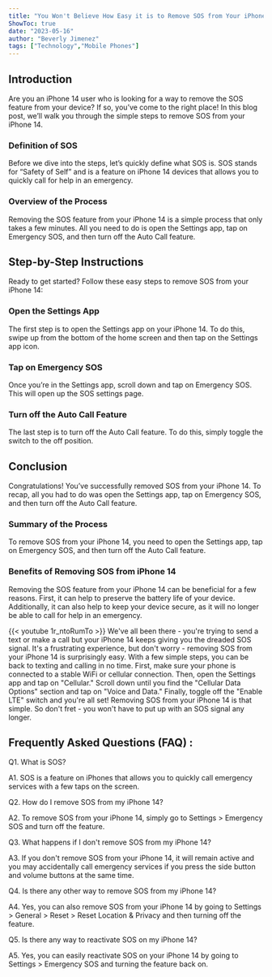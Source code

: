 ```yaml
---
title: "You Won't Believe How Easy it is to Remove SOS from Your iPhone 14!"
ShowToc: true 
date: "2023-05-16"
author: "Beverly Jimenez" 
tags: ["Technology","Mobile Phones"]
---
```

## Introduction

Are you an iPhone 14 user who is looking for a way to remove the SOS feature from your device? If so, you’ve come to the right place! In this blog post, we’ll walk you through the simple steps to remove SOS from your iPhone 14. 

### Definition of SOS 

Before we dive into the steps, let’s quickly define what SOS is. SOS stands for “Safety of Self” and is a feature on iPhone 14 devices that allows you to quickly call for help in an emergency. 

### Overview of the Process 

Removing the SOS feature from your iPhone 14 is a simple process that only takes a few minutes. All you need to do is open the Settings app, tap on Emergency SOS, and then turn off the Auto Call feature. 

## Step-by-Step Instructions

Ready to get started? Follow these easy steps to remove SOS from your iPhone 14: 

### Open the Settings App

The first step is to open the Settings app on your iPhone 14. To do this, swipe up from the bottom of the home screen and then tap on the Settings app icon. 

### Tap on Emergency SOS

Once you’re in the Settings app, scroll down and tap on Emergency SOS. This will open up the SOS settings page. 

### Turn off the Auto Call Feature

The last step is to turn off the Auto Call feature. To do this, simply toggle the switch to the off position. 

## Conclusion

Congratulations! You’ve successfully removed SOS from your iPhone 14. To recap, all you had to do was open the Settings app, tap on Emergency SOS, and then turn off the Auto Call feature. 

### Summary of the Process

To remove SOS from your iPhone 14, you need to open the Settings app, tap on Emergency SOS, and then turn off the Auto Call feature. 

### Benefits of Removing SOS from iPhone 14

Removing the SOS feature from your iPhone 14 can be beneficial for a few reasons. First, it can help to preserve the battery life of your device. Additionally, it can also help to keep your device secure, as it will no longer be able to call for help in an emergency.

{{< youtube 1r_ntoRumTo >}} 
We've all been there - you're trying to send a text or make a call but your iPhone 14 keeps giving you the dreaded SOS signal. It's a frustrating experience, but don't worry - removing SOS from your iPhone 14 is surprisingly easy. With a few simple steps, you can be back to texting and calling in no time. First, make sure your phone is connected to a stable WiFi or cellular connection. Then, open the Settings app and tap on "Cellular." Scroll down until you find the "Cellular Data Options" section and tap on "Voice and Data." Finally, toggle off the "Enable LTE" switch and you're all set! Removing SOS from your iPhone 14 is that simple. So don't fret - you won't have to put up with an SOS signal any longer.

## Frequently Asked Questions (FAQ) :
Q1. What is SOS?

A1. SOS is a feature on iPhones that allows you to quickly call emergency services with a few taps on the screen. 

Q2. How do I remove SOS from my iPhone 14?

A2. To remove SOS from your iPhone 14, simply go to Settings > Emergency SOS and turn off the feature. 

Q3. What happens if I don't remove SOS from my iPhone 14?

A3. If you don't remove SOS from your iPhone 14, it will remain active and you may accidentally call emergency services if you press the side button and volume buttons at the same time. 

Q4. Is there any other way to remove SOS from my iPhone 14?

A4. Yes, you can also remove SOS from your iPhone 14 by going to Settings > General > Reset > Reset Location & Privacy and then turning off the feature. 

Q5. Is there any way to reactivate SOS on my iPhone 14?

A5. Yes, you can easily reactivate SOS on your iPhone 14 by going to Settings > Emergency SOS and turning the feature back on.


